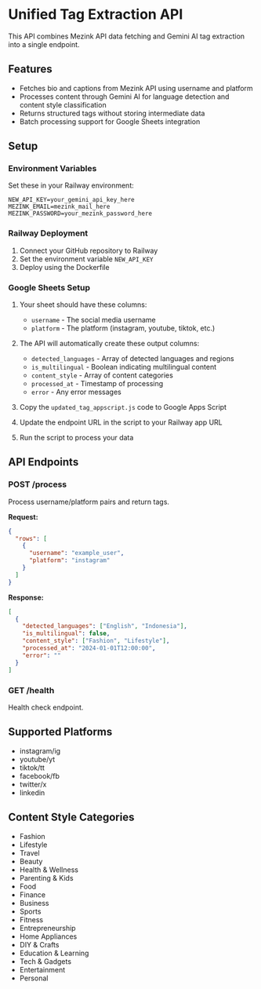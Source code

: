 # Unified Tag Extraction API

This API combines Mezink API data fetching and Gemini AI tag extraction into a single endpoint.

## Features

- Fetches bio and captions from Mezink API using username and platform
- Processes content through Gemini AI for language detection and content style classification
- Returns structured tags without storing intermediate data
- Batch processing support for Google Sheets integration

## Setup

### Environment Variables

Set these in your Railway environment:

```
NEW_API_KEY=your_gemini_api_key_here
MEZINK_EMAIL=mezink_mail_here
MEZINK_PASSWORD=your_mezink_password_here
```

### Railway Deployment

1. Connect your GitHub repository to Railway
2. Set the environment variable `NEW_API_KEY`
3. Deploy using the Dockerfile

### Google Sheets Setup

1. Your sheet should have these columns:
   - `username` - The social media username
   - `platform` - The platform (instagram, youtube, tiktok, etc.)

2. The API will automatically create these output columns:
   - `detected_languages` - Array of detected languages and regions
   - `is_multilingual` - Boolean indicating multilingual content
   - `content_style` - Array of content categories
   - `processed_at` - Timestamp of processing
   - `error` - Any error messages

3. Copy the `updated_tag_appscript.js` code to Google Apps Script
4. Update the endpoint URL in the script to your Railway app URL
5. Run the script to process your data

## API Endpoints

### POST /process

Process username/platform pairs and return tags.

**Request:**
```json
{
  "rows": [
    {
      "username": "example_user",
      "platform": "instagram"
    }
  ]
}
```

**Response:**
```json
[
  {
    "detected_languages": ["English", "Indonesia"],
    "is_multilingual": false,
    "content_style": ["Fashion", "Lifestyle"],
    "processed_at": "2024-01-01T12:00:00",
    "error": ""
  }
]
```

### GET /health

Health check endpoint.

## Supported Platforms

- instagram/ig
- youtube/yt
- tiktok/tt
- facebook/fb
- twitter/x
- linkedin

## Content Style Categories

- Fashion
- Lifestyle
- Travel
- Beauty
- Health & Wellness
- Parenting & Kids
- Food
- Finance
- Business
- Sports
- Fitness
- Entrepreneurship
- Home Appliances
- DIY & Crafts
- Education & Learning
- Tech & Gadgets
- Entertainment
- Personal 